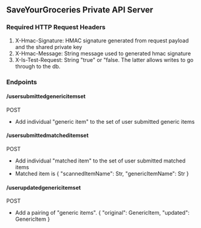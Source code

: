 ## SaveYourGroceries Private API Server

### Required HTTP Request Headers 
1. X-Hmac-Signature: HMAC signature generated from request payload and the shared private key 
2. X-Hmac-Message: String message used to generated hmac signature
3. X-Is-Test-Request: String "true" or "false. The latter allows writes to go through to the db.

### Endpoints
#### /usersubmittedgenericitemset
POST
- Add individual "generic item" to the set of user submitted generic items 
#### /usersubmittedmatcheditemset
POST
- Add individual "matched item" to the set of user submitted matched items 
- Matched item is 
{
    "scannedItemName": Str,
    "genericItemName": Str 
}
#### /userupdatedgenericitemset
POST 
- Add a pairing of "generic items". 
{
    "original": GenericItem,
    "updated": GenericItem 
}
